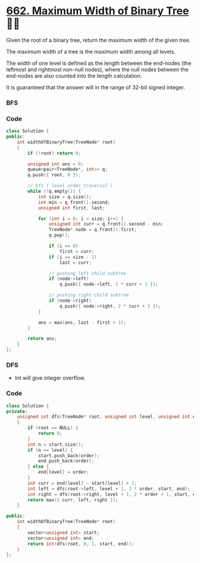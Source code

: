 # [662. Maximum Width of Binary Tree](https://leetcode.com/problems/maximum-width-of-binary-tree/) 🌟🌟

Given the root of a binary tree, return the maximum width of the given tree.

The maximum width of a tree is the maximum width among all levels.

The width of one level is defined as the length between the end-nodes (the leftmost and rightmost non-null nodes), where the null nodes between the end-nodes are also counted into the length calculation.

It is guaranteed that the answer will in the range of 32-bit signed integer.

### BFS

<!-- TODO: Explanation soon... -->

### Code

```cpp
class Solution {
public:
    int widthOfBinaryTree(TreeNode* root)
    {
        if (!root) return 0;

        unsigned int ans = 0;
        queue<pair<TreeNode*, int>> q;
        q.push({ root, 0 });

        // bfs ( level order traversal )
        while (!q.empty()) {
            int size = q.size();
            int min = q.front().second;
            unsigned int first, last;

            for (int i = 0; i < size; i++) {
                unsigned int curr = q.front().second - min;
                TreeNode* node = q.front().first;
                q.pop();

                if (i == 0)
                    first = curr;
                if (i == size - 1)
                    last = curr;

                // pushing left child subtree
                if (node->left)
                    q.push({ node->left, 2 * curr + 1 });

                // pushing right child subtree
                if (node->right)
                    q.push({ node->right, 2 * curr + 2 });
            }

            ans = max(ans, last - first + 1);
        }

        return ans;
    }
};
```

### DFS

-   Int will give integer overflow.
<!-- TODO: Explanation soon... -->

### Code

```cpp
class Solution {
private:
    unsigned int dfs(TreeNode* root, unsigned int level, unsigned int order, vector<unsigned int>& start, vector<unsigned int>& end)
    {
        if (root == NULL) {
            return 0;
        }
        int n = start.size();
        if (n == level) {
            start.push_back(order);
            end.push_back(order);
        } else {
            end[level] = order;
        }
        int curr = end[level] - start[level] + 1;
        int left = dfs(root->left, level + 1, 2 * order, start, end);
        int right = dfs(root->right, level + 1, 2 * order + 1, start, end);
        return max({ curr, left, right });
    }

public:
    int widthOfBinaryTree(TreeNode* root)
    {
        vector<unsigned int> start;
        vector<unsigned int> end;
        return int(dfs(root, 0, 1, start, end));
    }
};
```

